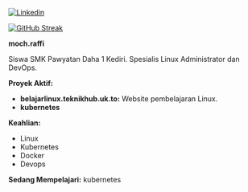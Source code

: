 [![Linkedin](https://img.shields.io/badge/-moch.raffi-blue?style=flat&logo=Linkedin&logoColor=white)](https://linkedin.com/in/moch-raffi)


[![GitHub Streak](https://streak-stats.demolab.com?user=teknik-github&theme=tokyonight)](https://git.io/streak-stats)

**moch.raffi**

Siswa SMK Pawyatan Daha 1 Kediri. 
Spesialis Linux Administrator dan DevOps. 

**Proyek Aktif:**
* **belajarlinux.teknikhub.uk.to:** Website pembelajaran Linux.
* **kubernetes**

**Keahlian:**
* Linux
* Kubernetes
* Docker
* Devops

**Sedang Mempelajari:** kubernetes
